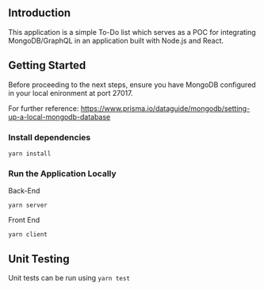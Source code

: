 ## Introduction

This application is a simple To-Do list which serves as a POC for integrating MongoDB/GraphQL in an application built with Node.js and React.

## Getting Started

Before proceeding to the next steps, ensure you have MongoDB configured in your local enironment at port 27017. 

For further reference: https://www.prisma.io/dataguide/mongodb/setting-up-a-local-mongodb-database

### Install dependencies

`yarn install`

### Run the Application Locally

Back-End

`yarn server`


Front End

`yarn client`

## Unit Testing

Unit tests can be run using `yarn test`